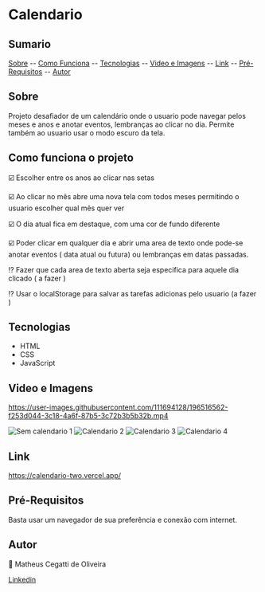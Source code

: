 # Calendario

## Sumario
[Sobre](https://github.com/Matheus-Cegatti/calendario/edit/master/README.md#sobre) -- [Como Funciona](https://github.com/Matheus-Cegatti/calendario/edit/master/README.md#como-funciona-o-projeto) -- [Tecnologias](https://github.com/Matheus-Cegatti/calendario/edit/master/README.md#tecnologias) -- [Video e Imagens](https://github.com/Matheus-Cegatti/calendario/edit/master/README.md#video-e-imagens) -- [Link](https://github.com/Matheus-Cegatti/calendario/edit/master/README.md#link) -- [Pré-Requisitos](https://github.com/Matheus-Cegatti/calendario/edit/master/README.md#pr%C3%A9-requisitos) -- [Autor](https://github.com/Matheus-Cegatti/calendario/edit/master/README.md#autor)

## Sobre

Projeto desafiador de um calendário onde o usuario pode navegar pelos meses e anos e anotar eventos, lembranças ao clicar no dia.
Permite também ao usuario usar o modo escuro da tela.

## Como funciona o projeto

:ballot_box_with_check: Escolher entre os anos ao clicar nas setas

:ballot_box_with_check: Ao clicar no mês abre uma nova tela com todos meses permitindo o usuario escolher qual mês quer ver

:ballot_box_with_check: O dia atual fica em destaque, com uma cor de fundo diferente

:ballot_box_with_check: Poder clicar em qualquer dia e abrir uma area de texto onde pode-se anotar eventos ( data atual ou futura) ou lembranças em datas passadas.

:interrobang: Fazer que cada area de texto aberta seja especifica para aquele dia clicado ( a fazer )

:interrobang: Usar o localStorage para salvar as tarefas adicionas pelo usuario (a fazer )


## Tecnologias

* HTML
* CSS
* JavaScript

## Video e Imagens

https://user-images.githubusercontent.com/111694128/196516562-f253d044-3c18-4a6f-87b5-3c72b3b5b32b.mp4

![Sem calendario 1](https://user-images.githubusercontent.com/111694128/196516654-5565b8fd-51ec-4b55-a204-70b5a7a96f67.jpg)
![Calendario 2](https://user-images.githubusercontent.com/111694128/196517455-a2d11454-1ab1-475f-a2a9-d713ab0ead1a.jpg)
![Calendario 3](https://user-images.githubusercontent.com/111694128/196517939-add87fab-497c-4f9d-8343-c0b085769d6f.jpg)
![Calendario 4](https://user-images.githubusercontent.com/111694128/196517982-5e842278-74e6-4b24-9e04-93c3bb2e3f20.jpg)


## Link 

https://calendario-two.vercel.app/

## Pré-Requisitos

Basta usar um navegador de sua preferência e conexão com internet.

## Autor

:man: Matheus Cegatti de Oliveira

[Linkedin](www.linkedin.com/in/matheuscegatti)
